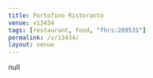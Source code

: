 ```yaml
---
title: Portofino Ristoranto
venue: v13434
tags: [restaurant, food, "fhrs:289531"]
permalink: /v/13434/
layout: venue
---
```

null